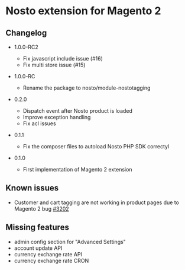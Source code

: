 # Nosto extension for Magento 2

## Changelog

* 1.0.0-RC2
    * Fix javascript include issue (#16)
    * Fix multi store issue (#15)

* 1.0.0-RC
    * Rename the package to nosto/module-nostotagging
    
* 0.2.0
    * Dispatch event after Nosto product is loaded
    * Improve exception handling
    * Fix acl issues
        
* 0.1.1
    * Fix the composer files to autoload Nosto PHP SDK correctyl

* 0.1.0
    * First implementation of Magento 2 extension

## Known issues
* Customer and cart tagging are not working in product pages due to Magento 2 bug [#3202](https://github.com/magento/magento2/issues/3202)

## Missing features
* admin config section for "Advanced Settings"
* account update API
* currency exchange rate API
* currency exchange rate CRON

